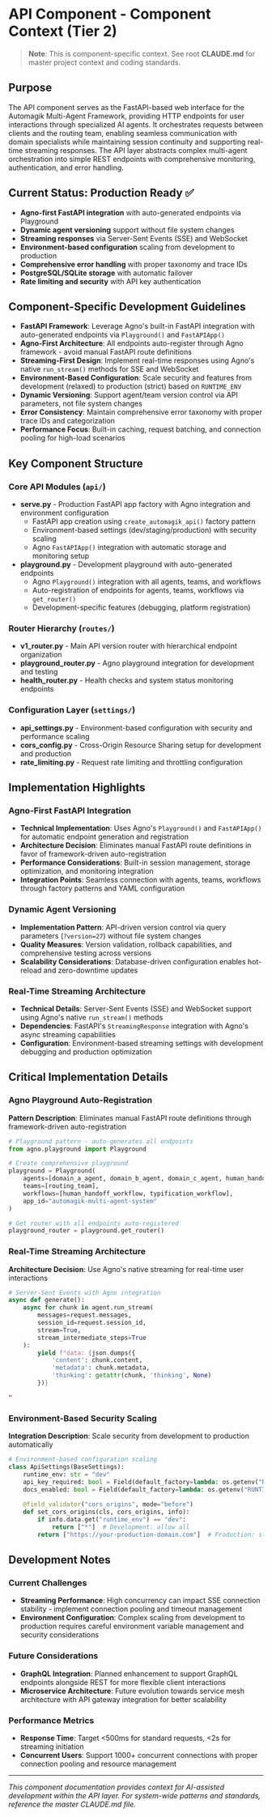 # API Component - Component Context (Tier 2)

> **Note**: This is component-specific context. See root **CLAUDE.md** for master project context and coding standards.

## Purpose
The API component serves as the FastAPI-based web interface for the Automagik Multi-Agent Framework, providing HTTP endpoints for user interactions through specialized AI agents. It orchestrates requests between clients and the routing team, enabling seamless communication with domain specialists while maintaining session continuity and supporting real-time streaming responses. The API layer abstracts complex multi-agent orchestration into simple REST endpoints with comprehensive monitoring, authentication, and error handling.

## Current Status: Production Ready ✅
- **Agno-first FastAPI integration** with auto-generated endpoints via Playground
- **Dynamic agent versioning** support without file system changes
- **Streaming responses** via Server-Sent Events (SSE) and WebSocket
- **Environment-based configuration** scaling from development to production
- **Comprehensive error handling** with proper taxonomy and trace IDs
- **PostgreSQL/SQLite storage** with automatic failover
- **Rate limiting and security** with API key authentication

## Component-Specific Development Guidelines
- **FastAPI Framework**: Leverage Agno's built-in FastAPI integration with auto-generated endpoints via `Playground()` and `FastAPIApp()`
- **Agno-First Architecture**: All endpoints auto-register through Agno framework - avoid manual FastAPI route definitions
- **Streaming-First Design**: Implement real-time responses using Agno's native `run_stream()` methods for SSE and WebSocket
- **Environment-Based Configuration**: Scale security and features from development (relaxed) to production (strict) based on `RUNTIME_ENV`
- **Dynamic Versioning**: Support agent/team version control via API parameters, not file system changes
- **Error Consistency**: Maintain comprehensive error taxonomy with proper trace IDs and categorization
- **Performance Focus**: Built-in caching, request batching, and connection pooling for high-load scenarios

## Key Component Structure

### Core API Modules (`api/`)
- **serve.py** - Production FastAPI app factory with Agno integration and environment configuration
  - FastAPI app creation using `create_automagik_api()` factory pattern
  - Environment-based settings (dev/staging/production) with security scaling
  - Agno `FastAPIApp()` integration with automatic storage and monitoring setup
- **playground.py** - Development playground with auto-generated endpoints
  - Agno `Playground()` integration with all agents, teams, and workflows
  - Auto-registration of endpoints for agents, teams, workflows via `get_router()`
  - Development-specific features (debugging, platform registration)

### Router Hierarchy (`routes/`)
- **v1_router.py** - Main API version router with hierarchical endpoint organization
- **playground_router.py** - Agno playground integration for development and testing
- **health_router.py** - Health checks and system status monitoring endpoints

### Configuration Layer (`settings/`)
- **api_settings.py** - Environment-based configuration with security and performance scaling
- **cors_config.py** - Cross-Origin Resource Sharing setup for development and production
- **rate_limiting.py** - Request rate limiting and throttling configuration

## Implementation Highlights

### Agno-First FastAPI Integration
- **Technical Implementation**: Uses Agno's `Playground()` and `FastAPIApp()` for automatic endpoint generation and registration
- **Architecture Decision**: Eliminates manual FastAPI route definitions in favor of framework-driven auto-registration
- **Performance Considerations**: Built-in session management, storage optimization, and monitoring integration
- **Integration Points**: Seamless connection with agents, teams, workflows through factory patterns and YAML configuration

### Dynamic Agent Versioning
- **Implementation Pattern**: API-driven version control via query parameters (`?version=27`) without file system changes
- **Quality Measures**: Version validation, rollback capabilities, and comprehensive testing across versions
- **Scalability Considerations**: Database-driven configuration enables hot-reload and zero-downtime updates

### Real-Time Streaming Architecture
- **Technical Details**: Server-Sent Events (SSE) and WebSocket support using Agno's native `run_stream()` methods
- **Dependencies**: FastAPI's `StreamingResponse` integration with Agno's async streaming capabilities
- **Configuration**: Environment-based streaming settings with development debugging and production optimization

## Critical Implementation Details

### Agno Playground Auto-Registration
**Pattern Description**: Eliminates manual FastAPI route definitions through framework-driven auto-registration

```python
# Playground pattern - auto-generates all endpoints
from agno.playground import Playground

# Create comprehensive playground
playground = Playground(
    agents=[domain_a_agent, domain_b_agent, domain_c_agent, human_handoff_agent],
    teams=[routing_team],
    workflows=[human_handoff_workflow, typification_workflow],
    app_id="automagik-multi-agent-system"
)

# Get router with all endpoints auto-registered
playground_router = playground.get_router()
```

### Real-Time Streaming Architecture
**Architecture Decision**: Use Agno's native streaming for real-time user interactions

```python
# Server-Sent Events with Agno integration
async def generate():
    async for chunk in agent.run_stream(
        messages=request.messages,
        session_id=request.session_id,
        stream=True,
        stream_intermediate_steps=True
    ):
        yield f"data: {json.dumps({
            'content': chunk.content,
            'metadata': chunk.metadata,
            'thinking': getattr(chunk, 'thinking', None)
        })}

"
```

### Environment-Based Security Scaling
**Integration Description**: Scale security from development to production automatically

```python
# Environment-based configuration scaling
class ApiSettings(BaseSettings):
    runtime_env: str = "dev"
    api_key_required: bool = Field(default_factory=lambda: os.getenv("RUNTIME_ENV") == "prd")
    docs_enabled: bool = Field(default_factory=lambda: os.getenv("RUNTIME_ENV") != "prd")
    
    @field_validator("cors_origins", mode="before")
    def set_cors_origins(cls, cors_origins, info):
        if info.data.get("runtime_env") == "dev":
            return ["*"]  # Development: allow all
        return ["https://your-production-domain.com"]  # Production: strict
```

## Development Notes

### Current Challenges
- **Streaming Performance**: High concurrency can impact SSE connection stability - implement connection pooling and timeout management
- **Environment Configuration**: Complex scaling from development to production requires careful environment variable management and security considerations

### Future Considerations
- **GraphQL Integration**: Planned enhancement to support GraphQL endpoints alongside REST for more flexible client interactions
- **Microservice Architecture**: Future evolution towards service mesh architecture with API gateway integration for better scalability

### Performance Metrics
- **Response Time**: Target <500ms for standard requests, <2s for streaming initiation
- **Concurrent Users**: Support 1000+ concurrent connections with proper connection pooling and resource management

---

*This component documentation provides context for AI-assisted development within the API layer. For system-wide patterns and standards, reference the master CLAUDE.md file.*